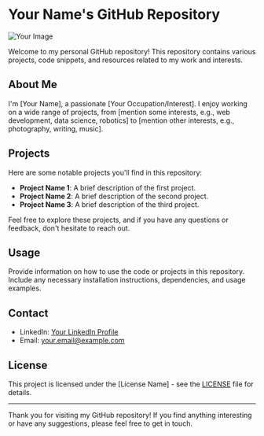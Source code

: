 # Your Name's GitHub Repository

![Your Image](https://placeholder-image-url.com) <!-- Replace with your actual image URL -->

Welcome to my personal GitHub repository! This repository contains various projects, code snippets, and resources related to my work and interests.

## About Me

I'm [Your Name], a passionate [Your Occupation/Interest]. I enjoy working on a wide range of projects, from [mention some interests, e.g., web development, data science, robotics] to [mention other interests, e.g., photography, writing, music].

## Projects

Here are some notable projects you'll find in this repository:

- **Project Name 1**: A brief description of the first project.
- **Project Name 2**: A brief description of the second project.
- **Project Name 3**: A brief description of the third project.

Feel free to explore these projects, and if you have any questions or feedback, don't hesitate to reach out.

## Usage

Provide information on how to use the code or projects in this repository. Include any necessary installation instructions, dependencies, and usage examples.

## Contact

- LinkedIn: [Your LinkedIn Profile](https://www.linkedin.com/in/your-linkedin-profile/)
- Email: your.email@example.com

## License

This project is licensed under the [License Name] - see the [LICENSE](LICENSE) file for details.

---

Thank you for visiting my GitHub repository! If you find anything interesting or have any suggestions, please feel free to get in touch.
